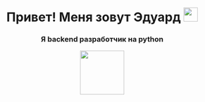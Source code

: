<h1 align="center">Привет! Меня зовут Эдуард</a> 
<img src="https://github.com/blackcater/blackcater/raw/main/images/Hi.gif" height="32"/></h1>
<h3 align="center">Я backend разработчик на python</h3>
<div id="header" align="center">
<img src="https://i.giphy.com/media/v1.Y2lkPTc5MGI3NjExNzRtdGJjbHRmNDFkcndwazJ1dWwwaXo0c29vOTd3ZmFsZTVpeXhrNyZlcD12MV9pbnRlcm5hbF9naWZfYnlfaWQmY3Q9Zw/XbQesBg4di7St1NbqY/giphy-downsized-large.gif" width="100"/>
</div>
<!--
**Eduard-Golovash/Eduard-Golovash** is a ✨ _special_ ✨ repository because its `README.md` (this file) appears on your GitHub profile.

Here are some ideas to get you started:

- 🔭 I’m currently working on ...
- 🌱 I’m currently learning ...
- 👯 I’m looking to collaborate on ...
- 🤔 I’m looking for help with ...
- 💬 Ask me about ...
- 📫 How to reach me: ...
- 😄 Pronouns: ...
- ⚡ Fun fact: ...
-->

